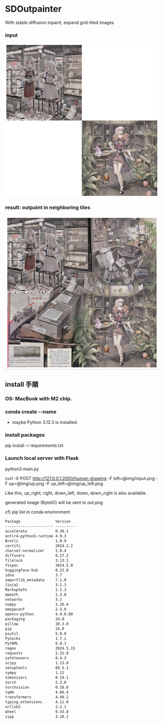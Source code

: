 # SDOutpainter
With stable diffusion inpaint, expand grid-tiled images

### input
![/assets/Screenshot 2024-07-28 at 4.22.44.png](https://raw.githubusercontent.com/nakahiro1206/SDOutpainter/main/assets/Screenshot%202024-07-28%20at%204.23.16.png)

### result: outpaint in neighboring tiles
![result image](https://raw.githubusercontent.com/nakahiro1206/SDOutpainter/main/assets/Screenshot%202024-07-28%20at%204.22.44.png)

## install 手順

### OS: MacBook with M2 chip.

### conda create --name <NAME>
- maybe Python 3.12.3 is installed.

### install packages
pip install -r requirements.txt

### Launch local server with Flask
python3 main.py

curl -X POST http://127.0.0.1:2000/human-drawing -F left=@img/input.png -F up=@img/up.png -F up_left=@img/up_left.png

Like this, up_right, right, down_left, down, down_right is also available.

generated image (ByteIO) will be sent to out.png

cf) pip list in conda environment
```
Package                Version
---------------------- ---------
accelerate             0.30.1
antlr4-python3-runtime 4.9.3
Brotli                 1.0.9
certifi                2024.2.2
charset-normalizer     2.0.4
diffusers              0.27.2
filelock               3.13.1
fsspec                 2024.5.0
huggingface-hub        0.23.0
idna                   3.7
importlib_metadata     7.1.0
Jinja2                 3.1.3
MarkupSafe             2.1.3
mpmath                 1.3.0
networkx               3.1
numpy                  1.26.4
omegaconf              2.3.0
opencv-python          4.9.0.80
packaging              24.0
pillow                 10.3.0
pip                    24.0
psutil                 5.9.8
PySocks                1.7.1
PyYAML                 6.0.1
regex                  2024.5.15
requests               2.31.0
safetensors            0.4.3
scipy                  1.13.0
setuptools             69.5.1
sympy                  1.12
tokenizers             0.19.1
torch                  2.3.0
torchvision            0.18.0
tqdm                   4.66.4
transformers           4.40.2
typing_extensions      4.11.0
urllib3                2.2.1
wheel                  0.43.0
zipp                   3.18.1
```
